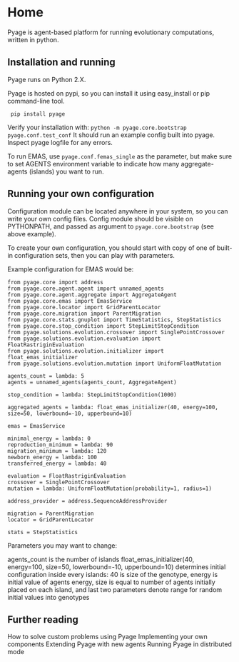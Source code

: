 Home
=====

Pyage is agent-based platform for running evolutionary computations, written in python.

Installation and running
----
Pyage runs on Python 2.X.

Pyage is hosted on pypi, so you can install it using easy_install or pip command-line tool.
```
 pip install pyage
```

Verify your installation with: ```python -m pyage.core.bootstrap pyage.conf.test_conf``` It should run an example config built into pyage. Inspect pyage logfile for any errors.
 
To run EMAS, use ```pyage.conf.femas_single``` as the parameter, but make sure to set AGENTS environment variable to indicate how many aggregate-agents (islands) you want to run.

Running your own configuration
---
Configuration module can be located anywhere in your system, so you can write your own config files. Config module should be visible on PYTHONPATH, and passed as argument to ```pyage.core.bootstrap``` (see above example).

To create your own configuration, you should start with copy of one of built-in configuration sets, then you can play with parameters.

Example configuration for EMAS would be:
```
from pyage.core import address
from pyage.core.agent.agent import unnamed_agents
from pyage.core.agent.aggregate import AggregateAgent
from pyage.core.emas import EmasService
from pyage.core.locator import GridParentLocator
from pyage.core.migration import ParentMigration
from pyage.core.stats.gnuplot import TimeStatistics, StepStatistics
from pyage.core.stop_condition import StepLimitStopCondition
from pyage.solutions.evolution.crossover import SinglePointCrossover
from pyage.solutions.evolution.evaluation import FloatRastriginEvaluation
from pyage.solutions.evolution.initializer import float_emas_initializer
from pyage.solutions.evolution.mutation import UniformFloatMutation

agents_count = lambda: 5
agents = unnamed_agents(agents_count, AggregateAgent)

stop_condition = lambda: StepLimitStopCondition(1000)

aggregated_agents = lambda: float_emas_initializer(40, energy=100, size=50, lowerbound=-10, upperbound=10)

emas = EmasService

minimal_energy = lambda: 0
reproduction_minimum = lambda: 90
migration_minimum = lambda: 120
newborn_energy = lambda: 100
transferred_energy = lambda: 40

evaluation = FloatRastriginEvaluation
crossover = SinglePointCrossover
mutation = lambda: UniformFloatMutation(probability=1, radius=1)

address_provider = address.SequenceAddressProvider

migration = ParentMigration
locator = GridParentLocator

stats = StepStatistics
```
Parameters you may want to change:

agents_count is the number of islands
float_emas_initializer(40, energy=100, size=50, lowerbound=-10, upperbound=10) determines initial configuration inside every islands: 40 is size of the genotype, energy is initial value of agents energy, size is equal to number of agents initially placed on each island, and last two parameters denote range for random initial values into genotypes

Further reading
---
How to solve custom problems using Pyage
Implementing your own components
Extending Pyage with new agents
Running Pyage in distributed mode 
